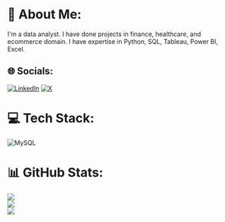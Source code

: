 # 💫 About Me:
I'm a data analyst. I have done projects in finance, healthcare, and ecommerce domain. I have expertise in Python, SQL, Tableau, Power BI, Excel. 


## 🌐 Socials:
[![LinkedIn](https://img.shields.io/badge/LinkedIn-%230077B5.svg?logo=linkedin&logoColor=white)](https://linkedin.com/in/sakthi-t) [![X](https://img.shields.io/badge/X-black.svg?logo=X&logoColor=white)](https://x.com/Sakthivel_TS) 

# 💻 Tech Stack:
![MySQL](https://img.shields.io/badge/mysql-4479A1.svg?style=for-the-badge&logo=mysql&logoColor=white)
# 📊 GitHub Stats:
![](https://github-readme-stats.vercel.app/api?username=sakthi-t&theme=solarized-light&hide_border=false&include_all_commits=true&count_private=true)<br/>
![](https://github-readme-streak-stats.herokuapp.com/?user=sakthi-t&theme=solarized-light&hide_border=false)<br/>
![](https://github-readme-stats.vercel.app/api/top-langs/?username=sakthi-t&theme=solarized-light&hide_border=false&include_all_commits=true&count_private=true&layout=compact)


<!---
sakthi-t/sakthi-t 
--->
